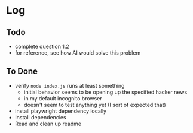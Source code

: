 # Log

## Todo

- complete question 1.2
- for reference, see how AI would solve this problem

## To Done

- verify `node index.js` runs at least something
  - initial behavior seems to be opening up the specified hacker news
  - in my default incognito browser
  - doesn't seem to test anything yet (I sort of expected that)
- install playwright dependency locally
- Install dependencies
- Read and clean up readme
